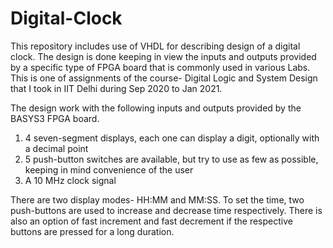 # Digital-Clock
This repository includes use of VHDL for describing design of a digital clock. The design is done keeping in view the inputs and outputs provided by a specific type of FPGA board that is commonly used in various Labs. This is one of assignments of the course- Digital Logic and System Design that I took in IIT Delhi during Sep 2020 to Jan 2021.

The design work with the following inputs and outputs provided by the BASYS3 FPGA board.
1. 4 seven-segment displays, each one can display a digit, optionally with a decimal point
2. 5 push-button switches are available, but try to use as few as possible, keeping in mind convenience of the user
3. A 10 MHz clock signal

There are two display modes- HH:MM and MM:SS. To set the time, two push-buttons are used to increase and decrease time respectively. There is also an option of fast increment and fast decrement if the respective buttons are pressed for a long duration.
